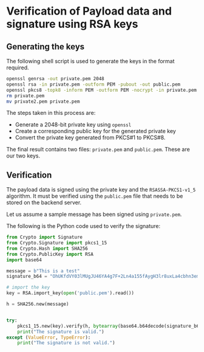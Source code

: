 # Verification of Payload data and signature using RSA keys

## Generating the keys
The following shell script is used to generate the keys in the format required. 
```sh
openssl genrsa -out private.pem 2048
openssl rsa -in private.pem -outform PEM -pubout -out public.pem
openssl pkcs8 -topk8 -inform PEM -outform PEM -nocrypt -in private.pem -out private2.pem
rm private.pem
mv private2.pem private.pem
```

The steps taken in this process are:
- Generate a 2048-bit private key using ```openssl```
- Create a corresponding public key for the generated private key
- Convert the private key generated from PKCS#1 to PKCS#8.

The final result contains two files: `private.pem` and `public.pem`. These are our two keys.

## Verification
The payload data is signed using the private key and the `RSASSA-PKCS1-v1_5` algorithm.
It must be verified using the `public.pem` file that needs to be stored on the backend server.

Let us assume a sample message has been signed using `private.pem`.

The following is the Python code used to verify the signature:
```python
from Crypto import Signature
from Crypto.Signature import pkcs1_15
from Crypto.Hash import SHA256
from Crypto.PublicKey import RSA
import base64

message = b"This is a test"
signature_b64 = "OhUKfdVY03lMUgJU46YA4g7F+2Ln4a155fAygH3lr8uxLa4cbhn3emAbRU3UZBqh3TMNSTSl4f1H4QtxDs8sWUTLg+nMmj66b2XzDljscqNQupcYkykzeFIcf3xeaRPxVGk9F8Kc8LOG/wJiCD3P3rbjMZh7Pow3h151i6Ylogkjz4H9NuSgvRRvzqb3kz/u8mVPMq8YvP86xc4qttfJfKqZDPQbijDP/Alo1akarlJR6rG3J35hxCNsuuiWSeLbr1tkMHBij+rP5z1rifKn0d57dx1DIxHL0eRh0w5ODle6Qhjdj57CxQWtvNlx+GJd9EgIYPjLQ0yLGKHGOWFigQ==" # this will be sent from the frontend

# import the key
key = RSA.import_key(open('public.pem').read())

h = SHA256.new(message)


try:
    pkcs1_15.new(key).verify(h, bytearray(base64.b64decode(signature_b64)))
    print("The signature is valid.")
except (ValueError, TypeError):
    print("The signature is not valid.")
```
